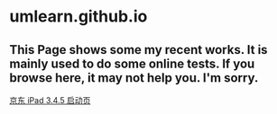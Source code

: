 # umlearn.github.io
This Page shows some my recent works. It is mainly used to do some online tests. If you browse here, it may not help you. I'm sorry.
---- 
[京东 iPad 3.4.5 启动页][1]

[1]:	/jd34